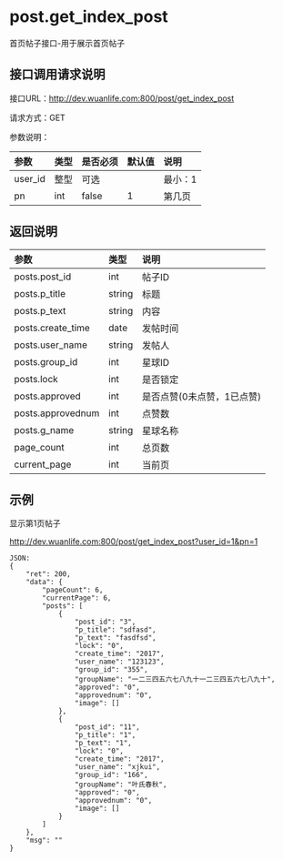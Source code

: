 # post.get_index_post

首页帖子接口-用于展示首页帖子

## 接口调用请求说明

接口URL：http://dev.wuanlife.com:800/post/get_index_post

请求方式：GET

参数说明：

|参数|类型|是否必须|默认值|说明|
|:--|:--|:--|:--|:--|
|user_id|   整型| 可选     ||           最小：1  |  用户ID|
|pn	|int|	false|	1	|第几页|

## 返回说明

|参数|类型|说明|
|:--|:--|:--|
|posts.post_id	|	int|	帖子ID|
|posts.p_title|	string|	标题|
|posts.p_text	|string	|内容|
|posts.create_time|	date|	发帖时间|
|posts.user_name|	string	|发帖人|
|posts.group_id|	int	|星球ID|
|posts.lock|	int	|是否锁定|
|posts.approved|	int	|是否点赞(0未点赞，1已点赞)|
|posts.approvednum|	int	|点赞数|
|posts.g_name|	string|	星球名称|
|page_count	|int|	总页数|
|current_page|	int	|当前页|

## 示例

显示第1页帖子

http://dev.wuanlife.com:800/post/get_index_post?user_id=1&pn=1

    JSON:
    {
        "ret": 200,
        "data": {
            "pageCount": 6,
            "currentPage": 6,
            "posts": [
                {
                    "post_id": "3",
                    "p_title": "sdfasd",
                    "p_text": "fasdfsd",
                    "lock": "0",
                    "create_time": "2017",
                    "user_name": "123123",
                    "group_id": "355",
                    "groupName": "一二三四五六七八九十一二三四五六七八九十",
                    "approved": "0",
                    "approvednum": "0",
                    "image": []
                },
                {
                    "post_id": "11",
                    "p_title": "1",
                    "p_text": "1",
                    "lock": "0",
                    "create_time": "2017",
                    "user_name": "xjkui",
                    "group_id": "166",
                    "groupName": "叶氏春秋",
                    "approved": "0",
                    "approvednum": "0",
                    "image": []
                }
            ]
        },
        "msg": ""
    }
